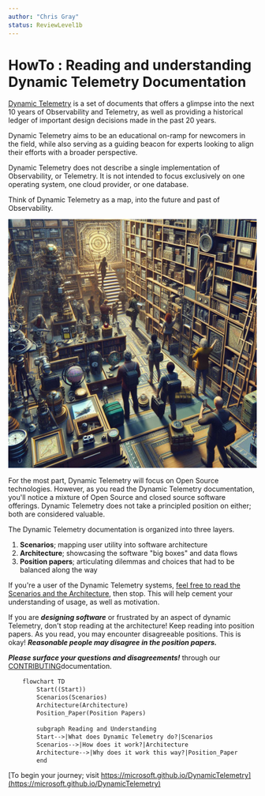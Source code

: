 ```yaml
---
author: "Chris Gray"
status: ReviewLevel1b
---
```


# HowTo : Reading and understanding Dynamic Telemetry Documentation

[Dynamic Telemetry](https://microsoft.github.io/DynamicTelemetry) is a set of
documents that offers a glimpse into the next 10 years of Observability and
Telemetry, as well as providing a historical ledger of important design
decisions made in the past 20 years.

Dynamic Telemetry aims to be an educational on-ramp for newcomers in the field,
while also serving as a guiding beacon for experts looking to align their
efforts with a broader perspective.

Dynamic Telemetry does not describe a single implementation of Observability, or
Telemetry. It is not intended to focus exclusively on one operating system, one
cloud
provider, or one database.

Think of Dynamic Telemetry as a map, into the future and past of Observability.

![](../orig_media/HowTo.Map.jpeg)

For the most part, Dynamic Telemetry will focus on Open Source technologies.
However, as you read the Dynamic Telemetry documentation, you'll notice a
mixture of Open Source and closed source software offerings. Dynamic Telemetry
does not take a principled position on either; both are considered valuable.

The Dynamic Telemetry documentation is organized into three layers.

1. **Scenarios**; mapping user utility into software architecture
1. **Architecture**; showcasing the software "big boxes" and data flows
1. **Position papers**; articulating dilemmas and choices that had to be
   balanced along the way

If you're a user of the Dynamic Telemetry systems, [feel free to read the
Scenarios and the
Architecture](https://microsoft.github.io/DynamicTelemetry/docs), then stop.
This will help cement your understanding of usage, as well as motivation.

If you are ***designing software*** or frustrated by an aspect of dynamic
Telemetry, don't stop reading at the architecture! Keep reading into position
papers. As you read, you may encounter disagreeable positions. This is okay!
***Reasonable people may disagree in the position papers.***

***Please surface your questions and disagreements!*** through our
[CONTRIBUTING](https://github.com/microsoft/DynamicTelemetry/blob/main/CONTRIBUTING.md)documentation.

```mermaid
    flowchart TD
        Start((Start))
        Scenarios(Scenarios)
        Architecture(Architecture)
        Position_Paper(Position Papers)

        subgraph Reading and Understanding
        Start-->|What does Dynamic Telemetry do?|Scenarios
        Scenarios-->|How does it work?|Architecture
        Architecture-->|Why does it work this way?|Position_Paper
        end
```

[To begin your journey;  visit https://microsoft.github.io/DynamicTelemetry](https://microsoft.github.io/DynamicTelemetry)
